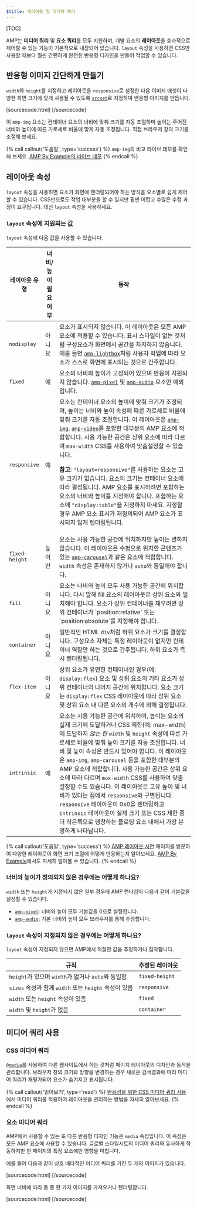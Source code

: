 ```yaml
---
$title: 레이아웃 및 미디어 쿼리
---
```

[TOC]


AMP는 **미디어 쿼리** 및 **요소 쿼리**를 모두 지원하며, 개별 요소의 **레이아웃**을 효과적으로 제어할 수 있는 기능이 기본적으로 내장되어 있습니다. `layout` 속성을 사용하면 CSS만 사용할 때보다 훨씬 간편하게 완전한 반응형 디자인을 만들어 작업할 수 있습니다.

## 반응형 이미지 간단하게 만들기

`width`와 `height`를 지정하고 레이아웃을 `responsive`로 설정한 다음
이미지 애셋이 다양한 화면 크기에 맞게 사용될 수 있도록
[`srcset`](/ko/docs/design/responsive/art_direction.html)로 지정하여 반응형 이미지를 만듭니다.

[sourcecode:html]
<amp-img
    src="/img/narrow.jpg"
    srcset="/img/wide.jpg 640w,
           /img/narrow.jpg 320w"
    width="1698"
    height="2911"
    layout="responsive"
    alt="이미지">
</amp-img>
[/sourcecode]

이 `amp-img` 요소는 컨테이너 요소의 너비에 맞춰
크기를 자동 조절하며
높이는 주어진 너비와 높이에 따른 가로세로 비율에 맞게
자동 조정됩니다. 직접 브라우저 창의 크기를 조절해 보세요.

<amp-img src="/static/img/background.jpg" width="1920" height="1080" layout="responsive"></amp-img>

{% call callout('도움말', type='success') %}
`amp-img`의 비교 라이브 데모를 확인해 보세요. [AMP By Example의 라이브 데모](https://ampbyexample.com/components/amp-img/)
{% endcall %}

## 레이아웃 속성

`layout` 속성을 사용하면 요소가 화면에 렌더링되어야 하는 방식을
요소별로 쉽게 제어할 수 있습니다. CSS만으로도 작업 대부분을 할 수 있지만
훨씬 어렵고 수많은 수정 과정이 요구됩니다. 대신 `layout` 속성을 사용하세요.

### `layout` 속성에 지원되는 값

`layout` 속성에 다음 값을 사용할 수 있습니다.

<table>
  <thead>
    <tr>
      <th data-th="Layout type" class="col-thirty">레이아웃 유형</th>
      <th data-th="Width/height required" class="col-twenty">너비/높이<br>필요 여부</th>
      <th data-th="Behavior">동작</th>
    </tr>
  </thead>
  <tbody>
    <tr>
      <td data-th="Layout type"><code>nodisplay</code></td>
      <td data-th="Description">아니요</td>
      <td data-th="Behavior">요소가 표시되지 않습니다. 이 레이아웃은 모든 AMP 요소에 적용할 수 있습니다. 표시 스타일이 없는 것처럼 구성요소가 화면에서 공간을 차지하지 않습니다. 예를 들면 <a href="/ko/docs/reference/components/amp-lightbox.html"><code>amp-lightbox</code></a>처럼 사용자 작업에 따라 요소가 스스로 화면에 표시되는 것으로 간주합니다.</td>
    </tr>
    <tr>
      <td data-th="Layout type"><code>fixed</code></td>
      <td data-th="Description">예</td>
      <td data-th="Behavior">요소의 너비와 높이가 고정되어 있으며 반응이 지원되지 않습니다. <a href="/ko/docs/reference/components/amp-pixel.html"><code>amp-pixel</code></a> 및 <a href="/ko/docs/reference/components/amp-audio.html"><code>amp-audio</code></a> 요소만 예외입니다.</td>
    </tr>
    <tr>
      <td data-th="Layout type"><code>responsive</code></td>
      <td data-th="Description">예</td>
      <td data-th="Behavior">요소는 컨테이너 요소의 높이에 맞춰 크기가 조정되며, 높이는 너비와 높이 속성에 따른 가로세로 비율에 맞춰 크기를 자동 조절합니다. 이 레이아웃은 <a href="/ko/docs/reference/components/amp-img.html"><code>amp-img</code></a>, <a href="/ko/docs/reference/components/amp-video.html"><code>amp-video</code></a>를 포함한 대부분의 AMP 요소에 적합합니다. 사용 가능한 공간은 상위 요소에 따라 다르며 <code>max-width</code> CSS를 사용하여 맞춤설정할 수 있습니다.<p><strong>참고</strong>: <code>"layout=responsive"</code>를 사용하는 요소는 고유 크기가 없습니다. 요소의 크기는 컨테이너 요소에 따라 결정됩니다. AMP 요소를 표시하려면 포함하는 요소의 너비와 높이를 지정해야 합니다. 포함하는 요소에 <code>"display:table"</code>을 지정하지 마세요. 지정할 경우 AMP 요소 표시가 재정의되어 AMP 요소가 표시되지 않게 렌더링됩니다.</p></td>
    </tr>
    <tr>
      <td data-th="Layout type"><code>fixed-height</code></td>
      <td data-th="Description">높이만</td>
      <td data-th="Behavior">요소는 사용 가능한 공간에 위치하지만 높이는 변하지 않습니다. 이 레이아웃은 수평으로 위치한 콘텐츠가 있는 <a href="/ko/docs/reference/components/amp-carousel.html"><code>amp-carousel</code></a>과 같은 요소에 적합합니다. <code>width</code> 속성은 존재하지 않거나 <code>auto</code>와 동일해야 합니다.</td>
    </tr>
    <tr>
      <td data-th="Layout type"><code>fill</code></td>
      <td data-th="Description">아니요</td>
      <td data-th="Behavior">요소는 너비와 높이 모두 사용 가능한 공간에 위치합니다. 다시 말해 fill 요소의 레이아웃은 상위 요소와 일치해야 합니다. 요소가 상위 컨테이너를 채우려면 상위 컨테이너가 `position:relative` 또는 `position:absolute`를 지정해야 합니다.</td>
    </tr>
    <tr>
      <td data-th="Layout type"><code>container</code></td>
      <td data-th="Description">아니요</td>
      <td data-th="Behavior">일반적인 HTML <code>div</code>처럼 하위 요소가 크기를 결정합니다. 구성요소 자체는 특정 레이아웃이 없지만 컨테이너 역할만 하는 것으로 간주됩니다. 하위 요소가 즉시 렌더링됩니다.</td>
    </tr>
    <tr>
      <td data-th="Layout type"><code>flex-item</code></td>
      <td data-th="Description">아니요</td>
      <td data-th="Behavior">상위 요소가 유연한 컨테이너인 경우(예: <code>display:flex</code>) 요소 및 상위 요소의 기타 요소가 상위 컨테이너의 나머지 공간에 위치합니다. 요소 크기는 <code>display:flex</code> CSS 레이아웃에 따라 상위 요소 및 상위 요소 내 다른 요소의 개수에 의해 결정됩니다.</td>
    </tr>
    <tr>
      <td data-th="Layout type"><code>intrinsic</code></td>
      <td data-th="Description">예</td>
      <td data-th="Behavior">요소는 사용 가능한 공간에 위치하며, 높이는 요소의 실제 크기에 도달하거나 CSS 제한(예: max-width)에 도달하지 <em>않는 한</em> <code>width</code> 및 <code>height</code> 속성에 따른 가로세로 비율에 맞춰 높이 크기를 자동 조절합니다. 너비 및 높이 속성은 반드시 있어야 합니다. 이 레이아웃은 <code>amp-img</code>, <code>amp-carousel</code> 등을 포함한 대부분의 AMP 요소에 적합합니다. 사용 가능한 공간은 상위 요소에 따라 다르며 <code>max-width</code> CSS를 사용하여 맞춤설정할 수도 있습니다. 이 레이아웃은 고유 높이 및 너비가 있다는 점에서 <code>responsive</code>와 구별됩니다. <code>responsive</code> 레이아웃이 0x0을 렌더링하고 <code>intrinsic</code> 레이아웃이 실제 크기 또는 CSS 제한 중 더 작은쪽으로 팽창하는 플로팅 요소 내에서 가장 분명하게 나타납니다. </td>
    </tr>
  </tbody>
</table>

{% call callout('도움말', type='success') %}
[AMP 레이아웃 시연](/ko/docs/design/amp-html-layout/layouts_demonstrated.html) 페이지를 방문하여 다양한 레이아웃이 화면 크기 조절에 어떻게 반응하는지 알아보세요. [AMP By Example](https://ampbyexample.com/advanced/layout_system/)에서도 자세히 알아볼 수 있습니다.
{% endcall %}


### 너비와 높이가 정의되지 않은 경우에는 어떻게 하나요?

`width` 또는 `height`가 지정되지 않은 일부 경우에
AMP 런타임이 다음과 같이 기본값을 설정할 수 있습니다.

* [`amp-pixel`](/ko/docs/reference/components/amp-pixel.html): 너비와 높이 모두 기본값을 0으로 설정합니다.
* [`amp-audio`](/ko/docs/reference/components/amp-audio.html): 기본 너비와 높이 모두 브라우저를 통해 추정합니다.

### <code>layout</code> 속성이 지정되지 않은 경우에는 어떻게 하나요?

<code>layout</code> 속성이 지정되지 않으면 AMP에서 적절한 값을
추정하거나 짐작합니다.

<table>
  <thead>
    <tr>
      <th data-th="Rule">규칙</th>
      <th data-th="Inferred layout" class="col-thirty">추정된 레이아웃</th>
    </tr>
  </thead>
  <tbody>
    <tr>
      <td data-th="Rule"><code>height</code>가 있으며 <code>width</code>가 없거나 <code>auto</code>와 동일함</td>
      <td data-th="Inferred layout"><code>fixed-height</code></td>
    </tr>
    <tr>
      <td data-th="Rule"><code>sizes</code> 속성과 함께 <code>width</code> 또는 <code>height</code> 속성이 있음</td>
      <td data-th="Inferred layout"><code>responsive</code></td>
    </tr>
    <tr>
      <td data-th="Rule"><code>width</code> 또는 <code>height</code> 속성이 있음</td>
      <td data-th="Inferred layout"><code>fixed</code></td>
    </tr>
    <tr>
      <td data-th="Rule"><code>width</code> 및 <code>height</code>가 없음</td>
      <td data-th="Inferred layout"><code>container</code></td>
    </tr>
  </tbody>
</table>

## 미디어 쿼리 사용

### CSS 미디어 쿼리

[`@media`](https://developer.mozilla.org/ko-KR/docs/Web/CSS/@media)를 사용하여
다른 웹사이트에서 하는 것처럼 페이지 레이아웃의 디자인과 동작을 관리합니다.
브라우저 창의 크기와 방향을 변경하는 경우
새로운 검색결과에 따라 미디어 쿼리가 재평가되어
요소가 숨겨지고 표시됩니다.

{% call callout('읽어보기', type='read') %}
[반응성을 위한 CSS 미디어 쿼리 사용](https://developers.google.com/web/fundamentals/design-and-ui/responsive/fundamentals/use-media-queries?hl=ko)에서 미디어 쿼리를 적용하여 레이아웃을 관리하는 방법을 자세히 알아보세요.
{% endcall %}

### 요소 미디어 쿼리

AMP에서 사용할 수 있는 또 다른 반응형 디자인 기능은 `media` 속성입니다.
이 속성은 모든 AMP 요소에 사용할 수 있습니다.
글로벌 스타일시트의 미디어 쿼리와 유사하게 작동하지만
한 페이지의 특정 요소에만 영향을 미칩니다.

예를 들어 다음과 같이 상호 배타적인 미디어 쿼리를 가진 두 개의 이미지가 있습니다.

[sourcecode:html]
<amp-img
    media="(min-width: 650px)"
    src="wide.jpg"
    width=466
    height=355
    layout="responsive">
</amp-img>
[/sourcecode]

화면 너비에 따라 둘 중 한 가지 이미지를 가져오거나 렌더링합니다.

[sourcecode:html]
<amp-img
    media="(max-width: 649px)"
    src="narrow.jpg"
    width=527
    height=193
    layout="responsive">
</amp-img>
[/sourcecode]
 
